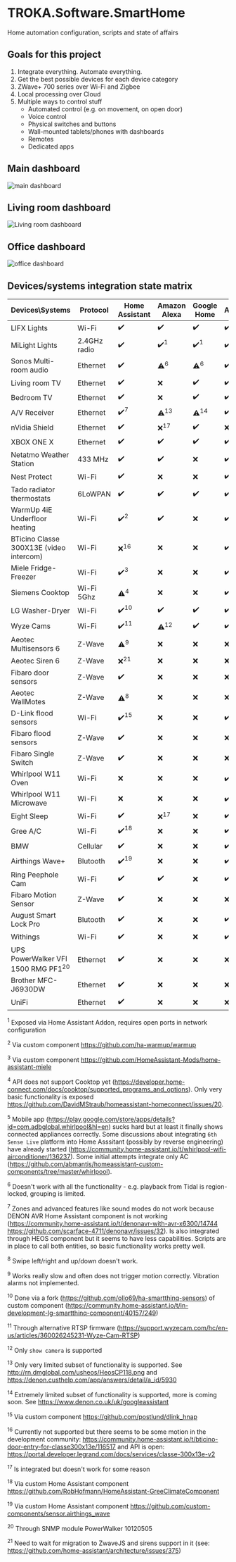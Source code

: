 # TROKA.Software.SmartHome
Home automation configuration, scripts and state of affairs


## Goals for this project

1. Integrate everything. Automate everything.
2. Get the best possible devices for each device category
3. ZWave+ 700 series over Wi-Fi and Zigbee
4. Local processing over Cloud
5. Multiple ways to control stuff
    - Automated control (e.g. on movement, on open door)
    - Voice control
    - Physical switches and buttons
    - Wall-mounted tablets/phones with dashboards
    - Remotes
    - Dedicated apps

## Main dashboard
![main dashboard](https://raw.githubusercontent.com/PawelTroka/TROKA.Software.SmartHome/master/screenshots/dashboard-main.png "Dashboard main")
## Living room dashboard
![Living room dashboard](https://raw.githubusercontent.com/PawelTroka/TROKA.Software.SmartHome/master/screenshots/dashboard-living-room.png "Dashboard main")
## Office dashboard
![office dashboard](https://raw.githubusercontent.com/PawelTroka/TROKA.Software.SmartHome/master/screenshots/dashboard-office.png "Office dashboard")


## Devices/systems integration state matrix

| Devices\Systems 	| Protocol | Home Assistant 	| Amazon Alexa 	| Google Home 	| App 	|
|-----------------	|---------------- |----------------	|--------------	|-------------	|--------------	|
| LIFX Lights     	| Wi-Fi |:heavy_check_mark:|:heavy_check_mark:|:heavy_check_mark:|:heavy_check_mark:|
| MiLight Lights   	| 2.4GHz radio |:heavy_check_mark:|:heavy_check_mark:<sup>1</sup>|:heavy_check_mark:<sup>1</sup>|:heavy_check_mark:|
| Sonos Multi-room audio	| Ethernet |:heavy_check_mark:|:warning:<sup>6</sup>|:warning:<sup>6</sup>|:heavy_check_mark:|
| Living room TV	| Ethernet |:heavy_check_mark:|:x:|:heavy_check_mark:|:heavy_check_mark:|
| Bedroom TV	| Ethernet |:heavy_check_mark:|:x:|:heavy_check_mark:|:heavy_check_mark:|
| A/V Receiver	| Ethernet |:heavy_check_mark:<sup>7</sup>|:warning:<sup>13</sup>|:warning:<sup>14</sup>|:heavy_check_mark:|
| nVidia Shield	| Ethernet |:heavy_check_mark:|:x:<sup>17</sup>|:heavy_check_mark:|:x:|
| XBOX ONE X	| Ethernet |:heavy_check_mark:|:heavy_check_mark:|:heavy_check_mark:|:heavy_check_mark:|
| Netatmo Weather Station	| 433 MHz |:heavy_check_mark:|:heavy_check_mark:|:x:|:heavy_check_mark:|
| Nest Protect	| Wi-Fi |:heavy_check_mark:|:x:|:x:|:heavy_check_mark:|
|Tado radiator thermostats	| 6LoWPAN |:heavy_check_mark:|:heavy_check_mark:|:heavy_check_mark:|:heavy_check_mark:|
|WarmUp 4iE Underfloor heating	| Wi-Fi |:heavy_check_mark:<sup>2</sup>|:heavy_check_mark:|:x:|:heavy_check_mark:|
|BTicino Classe 300X13E (video intercom)	| Wi-Fi |:x:<sup>16</sup>|:x:|:x:|:heavy_check_mark:|
|Miele Fridge-Freezer	| Wi-Fi |:heavy_check_mark:<sup>3</sup>|:x:|:x:|:heavy_check_mark:|
|Siemens Cooktop	| Wi-Fi 5Ghz |:warning:<sup>4</sup>|:x:|:x:|:heavy_check_mark:|
|LG Washer-Dryer	| Wi-Fi |:heavy_check_mark:<sup>10</sup>|:heavy_check_mark:|:heavy_check_mark:|:heavy_check_mark:|
|Wyze Cams	| Wi-Fi |:heavy_check_mark:<sup>11</sup>|:warning:<sup>12</sup>|:heavy_check_mark:|:heavy_check_mark:|
|Aeotec Multisensors 6	| Z-Wave |:warning:<sup>9</sup>|:x:|:x:|:x:|
|Aeotec Siren 6	| Z-Wave |:x:<sup>21</sup>|:x:|:x:|:x:|
|Fibaro door sensors	| Z-Wave |:heavy_check_mark:|:x:|:x:|:x:|
|Aeotec WallMotes	| Z-Wave |:warning:<sup>8</sup>|:x:|:x:|:x:|
|D-Link flood sensors	| Wi-Fi |:heavy_check_mark:<sup>15</sup>|:x:|:x:|:heavy_check_mark:|
|Fibaro flood sensors	| Z-Wave |:heavy_check_mark:|:x:|:x:|:x:|
|Fibaro Single Switch	| Z-Wave |:heavy_check_mark:|:x:|:x:|:x:|
|Whirlpool W11 Oven	| Wi-Fi |:x:|:x:|:x:|:heavy_check_mark:<sup>5</sup>|
|Whirlpool W11 Microwave	| Wi-Fi |:x:|:x:|:x:|:heavy_check_mark:<sup>5</sup>|
|Eight Sleep	| Wi-Fi |:heavy_check_mark:|:x:<sup>17</sup>|:x:|:heavy_check_mark:|
|Gree A/C	| Wi-Fi |:heavy_check_mark:<sup>18</sup>|:x:|:x:|:heavy_check_mark:|
|BMW	| Cellular |:heavy_check_mark:|:x:|:x:|:heavy_check_mark:|
|Airthings Wave+	| Blutooth |:heavy_check_mark:<sup>19</sup>|:x:|:x:|:heavy_check_mark:|
|Ring Peephole Cam	| Wi-Fi |:heavy_check_mark:|:heavy_check_mark:|:x:|:heavy_check_mark:|
|Fibaro Motion Sensor	| Z-Wave |:heavy_check_mark:|:x:|:x:|:x:|
|August Smart Lock Pro	| Blutooth |:heavy_check_mark:|:x:|:x:|:heavy_check_mark:|
|Withings	| Wi-Fi |:heavy_check_mark:|:x:|:x:|:heavy_check_mark:|
|UPS PowerWalker VFI 1500 RMG PF1<sup>20</sup>	| Ethernet |:heavy_check_mark:|:x:|:x:|:x:|
|Brother MFC-J6930DW	| Ethernet |:heavy_check_mark:|:x:|:x:|:x:|
|UniFi	| Ethernet |:heavy_check_mark:|:x:|:x:|:x:|


<sup>1</sup> Exposed via Home Assistant Addon, requires open ports in network configuration


<sup>2</sup> Via custom component https://github.com/ha-warmup/warmup


<sup>3</sup> Via custom component https://github.com/HomeAssistant-Mods/home-assistant-miele

<sup>4</sup> API does not support Cooktop yet (https://developer.home-connect.com/docs/cooktop/supported_programs_and_options). Only very basic functionality is exposed https://github.com/DavidMStraub/homeassistant-homeconnect/issues/20.

<sup>5</sup> Mobile app (https://play.google.com/store/apps/details?id=com.adbglobal.whirlpool&hl=en) sucks hard but at least it finally shows connected appliances correctly. Some discussions about integrating `6th Sense Live` platform into Home Asssitant (possibly by reverse engineering) have already started (https://community.home-assistant.io/t/whirlpool-wifi-airconditioner/136237). Some initial attempts integrate only AC (https://github.com/abmantis/homeassistant-custom-components/tree/master/whirlpool).


<sup>6</sup> Doesn't work with all the functionality - e.g. playback from Tidal is region-locked, grouping is limited.

<sup>7</sup> Zones and advanced features like sound modes do not work because DENON AVR Home Assistant component is not working (https://community.home-assistant.io/t/denonavr-with-avr-x6300/14744 https://github.com/scarface-4711/denonavr/issues/32). Is also integrated through HEOS component but it seems to have less capabilities. Scripts are in place to call both entities, so basic functionality works pretty well.

<sup>8</sup> Swipe left/right and up/down doesn't work.

<sup>9</sup> Works really slow and often does not trigger motion correctly. Vibration alarms not implemented.


<sup>10</sup> Done via a fork (https://github.com/ollo69/ha-smartthinq-sensors) of custom component (https://community.home-assistant.io/t/in-development-lg-smartthinq-component/40157/249)


<sup>11</sup> Through alternative RTSP firmware (https://support.wyzecam.com/hc/en-us/articles/360026245231-Wyze-Cam-RTSP)


<sup>12</sup> Only `show camera` is supported


<sup>13</sup> Only very limited subset of functionality is supported. See http://rn.dmglobal.com/usheos/HeosCP118.png and https://denon.custhelp.com/app/answers/detail/a_id/5930


<sup>14</sup> Extremely limited subset of functionality is supported, more is coming soon. See https://www.denon.co.uk/uk/googleassistant


<sup>15</sup> Via custom component https://github.com/postlund/dlink_hnap

<sup>16</sup> Currently not supported but there seems to be some motion in the development community: https://community.home-assistant.io/t/bticino-door-entry-for-classe300x13e/116517 and API is open: https://portal.developer.legrand.com/docs/services/classe-300x13e-v2

<sup>17</sup> Is integrated but doesn't work for some reason

<sup>18</sup> Via custom Home Assistant component https://github.com/RobHofmann/HomeAssistant-GreeClimateComponent

<sup>19</sup> Via custom Home Assistant component https://github.com/custom-components/sensor.airthings_wave

<sup>20</sup> Through SNMP module PowerWalker 10120505

<sup>21</sup> Need to wait for migration to ZwaveJS and sirens support in it (see: https://github.com/home-assistant/architecture/issues/375)
